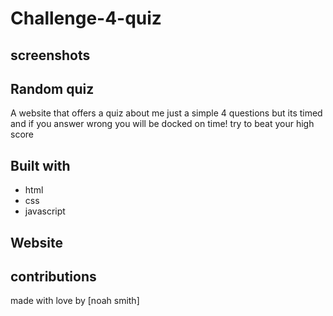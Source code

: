 # Challenge-4-quiz


## screenshots


## Random quiz
A website that offers a quiz about me just a simple 4 questions but its timed and if you answer wrong you will be docked on time!  try to beat your high score

## Built with
* html
* css
* javascript

## Website


## contributions
made with love by [noah smith]
